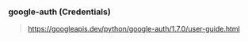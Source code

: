 ### google-auth (Credentials)
> https://googleapis.dev/python/google-auth/1.7.0/user-guide.html
>

### 